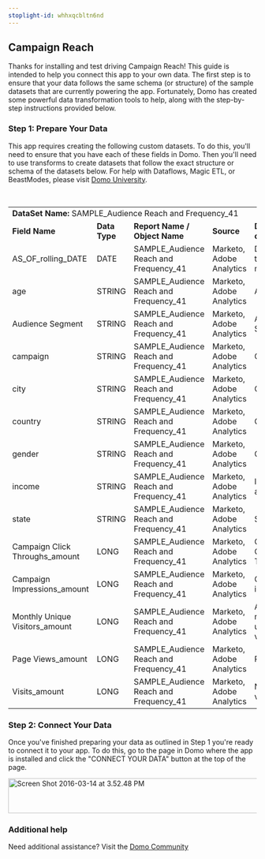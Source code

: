 ```yaml
---
stoplight-id: whhxqcbltn6nd
---
```


<div class="col-md-12 content-panel">
                <h2>Campaign Reach</h2>
                <p></p><p>Thanks for installing and test driving <span id="title">Campaign Reach</span>! This guide is intended to help you connect this app to your own data. The first step is to ensure that your data follows the same schema (or structure) of the sample datasets that are currently powering the app. Fortunately, Domo has created some powerful data transformation tools to help, along with the step-by-step instructions provided below.</p><div class="doc-row" id="Step%201:%20Identify%20Required%20Data%20Fields"><h3 class="doc-row-title">Step 1: Prepare Your Data</h3><div class="small-pad-bottom"><p>This app requires creating the following custom datasets. To do this, you'll need to ensure that you have each of these fields in Domo. Then you'll need to use transforms to create datasets that follow the exact structure or schema of the datasets below. For help with Dataflows, Magic ETL, or BeastModes, please visit <a href="https://university.domo.com/" target="_blank">Domo University</a>.</p></div>
                <br>
                <div id="custom-data-container"><table id="SAMPLE_Audience-Reach-and-Frequency_41"><tbody><tr><td colspan="6"><strong>DataSet Name:</strong> <span class="value">SAMPLE_Audience Reach and Frequency_41</span></td></tr><!--tr>    <td colspan="6"></td></tr--><tr><td><strong>Field Name</strong></td><td><strong>Data Type</strong></td><td><strong>Report Name / Object Name</strong></td><td><strong>Source </strong></td><td colspan="2"><strong>Description of Field</strong></td></tr><tr><td>AS_OF_rolling_DATE</td><td>DATE</td><td>SAMPLE_Audience Reach and Frequency_41</td><td>Marketo, Adobe Analytics</td><td colspan="2">Date of tracked metrics</td></tr><tr><td>age</td><td>STRING</td><td>SAMPLE_Audience Reach and Frequency_41</td><td>Marketo, Adobe Analytics</td><td colspan="2">Age</td></tr><tr><td>Audience Segment</td><td>STRING</td><td>SAMPLE_Audience Reach and Frequency_41</td><td>Marketo, Adobe Analytics</td><td colspan="2">Audience Segment </td></tr><tr><td>campaign</td><td>STRING</td><td>SAMPLE_Audience Reach and Frequency_41</td><td>Marketo, Adobe Analytics</td><td colspan="2">Campaign</td></tr><tr><td>city</td><td>STRING</td><td>SAMPLE_Audience Reach and Frequency_41</td><td>Marketo, Adobe Analytics</td><td colspan="2">City</td></tr><tr><td>country</td><td>STRING</td><td>SAMPLE_Audience Reach and Frequency_41</td><td>Marketo, Adobe Analytics</td><td colspan="2">Country</td></tr><tr><td>gender</td><td>STRING</td><td>SAMPLE_Audience Reach and Frequency_41</td><td>Marketo, Adobe Analytics</td><td colspan="2">Gender</td></tr><tr><td>income</td><td>STRING</td><td>SAMPLE_Audience Reach and Frequency_41</td><td>Marketo, Adobe Analytics</td><td colspan="2">Income amount</td></tr><tr><td>state</td><td>STRING</td><td>SAMPLE_Audience Reach and Frequency_41</td><td>Marketo, Adobe Analytics</td><td colspan="2">State</td></tr><tr><td>Campaign Click Throughs_amount</td><td>LONG</td><td>SAMPLE_Audience Reach and Frequency_41</td><td>Marketo, Adobe Analytics</td><td colspan="2">Campaign Click Throughs</td></tr><tr><td>Campaign Impressions_amount</td><td>LONG</td><td>SAMPLE_Audience Reach and Frequency_41</td><td>Marketo, Adobe Analytics</td><td colspan="2">Campaign impressions</td></tr><tr><td>Monthly Unique Visitors_amount</td><td>LONG</td><td>SAMPLE_Audience Reach and Frequency_41</td><td>Marketo, Adobe Analytics</td><td colspan="2">Amount of monthly unique visitors</td></tr><tr><td>Page Views_amount</td><td>LONG</td><td>SAMPLE_Audience Reach and Frequency_41</td><td>Marketo, Adobe Analytics</td><td colspan="2">Page views</td></tr><tr><td>Visits_amount</td><td>LONG</td><td>SAMPLE_Audience Reach and Frequency_41</td><td>Marketo, Adobe Analytics</td><td colspan="2">Number of visits</td></tr></tbody></table><div class="doc-row medium-pad-top">
                <h3 class="doc-row-title">Step 2: Connect Your Data</h3>
                <div class="small-pad-bottom">
                    <p>Once you've finished preparing your data as outlined in Step 1 you're ready to connect it to your app. To do this, go to the page in Domo where the app is installed and click the "CONNECT YOUR DATA" button at the top of the page.</p>
                    <p class="small-pad">
                    <img class="alignnone size-full wp-image-1207" src="https://s3.amazonaws.com/development.domo.com/wp-content/uploads/2016/03/14155707/Screen-Shot-2016-03-14-at-3.52.48-PM1.png" alt="Screen Shot 2016-03-14 at 3.52.48 PM" width="1158" height="71">
                    </p>
                    <div id="ooyalaplayer-IyYTc1MjE61NwLdtrxXvZuhH-dSGbWnR" class="ooyalaplayer"></div>
                    <script>
                        OO.ready(function() {
                            OO.Player.create("ooyalaplayer-IyYTc1MjE61NwLdtrxXvZuhH-dSGbWnR", "IyYTc1MjE61NwLdtrxXvZuhH-dSGbWnR", {
                                height: 380
                            });
                        });
                    </script>
                </div>
                <h3 class="doc-row-title">Additional help</h3>
                <div class="small-pad-bottom">
                    <p>Need additional assistance? Visit the <a href="https://dojo.domo.com">Domo Community</a></p>
                </div>
            </div></div></div><p></p>            </div>
